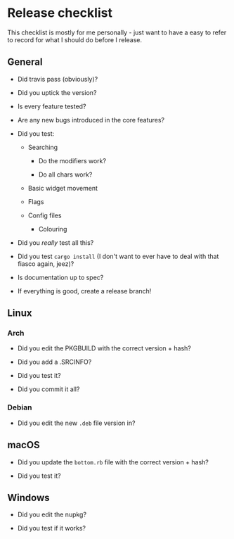 # Release checklist

This checklist is mostly for me personally - just want to have a easy to refer to record for what I should do before I release.

## General

- Did travis pass (obviously)?

- Did you uptick the version?

- Is every feature tested?

- Are any new bugs introduced in the core features?

- Did you test:

  - Searching

    - Do the modifiers work?

    - Do all chars work?

  - Basic widget movement

  - Flags

  - Config files

    - Colouring

- Did you _really_ test all this?

- Did you test `cargo install` (I don't want to ever have to deal with that fiasco again, jeez)?

- Is documentation up to spec?

- If everything is good, create a release branch!

## Linux

### Arch

- Did you edit the PKGBUILD with the correct version + hash?

- Did you add a .SRCINFO?

- Did you test it?

- Did you commit it all?

### Debian

- Did you edit the new `.deb` file version in?

## macOS

- Did you update the `bottom.rb` file with the correct version + hash?

- Did you test it?

## Windows

- Did you edit the nupkg?

- Did you test if it works?
